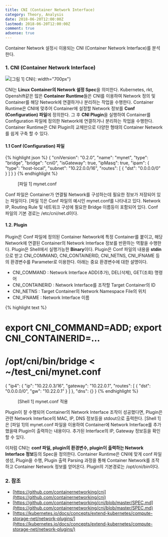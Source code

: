 ```yaml
---
title: CNI (Container Network Interface)
category: Theory, Analysis
date: 2018-06-20T12:00:00Z
lastmod: 2018-06-20T12:00:00Z
comment: true
adsense: true
---
```


Container Network 설정시 이용되는 CNI (Container Network Interface)를 분석한다.

### 1. CNI (Container Network Interface)

![[그림 1] CNI]({{site.baseurl}}/images/theory_analysis/CNI/CNI.PNG){: width="700px"}

CNI는 **Linux Container의 Network 설정 Spec**을 의미한다. Kubernetes, rkt, Openshift같은 많은 **Container Runtime**들은 CNI를 이용하여 Network 정의 및 Container를 해당 Network에 연결하거나 분리하는 작업을 수행한다. Container Runtime은 CNI에 맞추어 Container에 설정할 Network 정보를 **Conf (Configuration) 파일**에 정의한다. 그 후 **CNI Plugin**을 실행하여 Container를 Configuration 파일에 정의한 Network에 연결하거나 분리하는 작업을 수행한다. Container Runtime은 CNI Plugin의 교체만으로 다양한 형태의 Container Network를 쉽게 구축 할 수 있다.

#### 1.1 Conf (Configuration) 파일

{% highlight json %}
{
	"cniVersion": "0.2.0",
	"name": "mynet",
	"type": "bridge",
	"bridge": "cni0",
	"isGateway": true,
	"ipMasq": true,
	"ipam": {
		"type": "host-local",
		"subnet": "10.22.0.0/16",
		"routes": [
			{ "dst": "0.0.0.0/0" }
		]
	}
}
{% endhighlight %}
<figure>
<figcaption class="caption">[파일 1] mynet.conf</figcaption>
</figure>

Conf 파일은 Container가 연결될 Network를 구성하는데 필요한 정보가 저장되어 있는 파일이다. [파일 1]은 Conf 파일의 예시인 mynet.conf를 나타내고 있다. Network IP, Routing Rule 및 네트워크 구성에 필요한 Bridge 이름등이 포함되어 있다. Conf 파일의 기본 경로는 /etc/cni/net.d이다.

#### 1.2. Plugin

Plugin은 Conf 파일에 정의된 Container Network에 특정 Container를 붙이고, 해당 Network에 연결된 Container의 Network Interface 정보를 반환하는 역활을 수행한다. Plugin은 Shell에서 실행가능한 **Binary**이다. Plugin은 Conf 파일의 내용을 **stdin**으로 받고 CNI_COMMAND, CNI_CONTAINERID, CNI_NETNS, CNI_IFNAME 등의 환경변수를 Parameter로 이용한다. 아래는 중요 환경변수에 대한 설명이다.

* CNI_COMMAND : Network Interface ADD(추가), DEL(삭제), GET(조회) 명령어
* CNI_CONTAINERID : Network Interface를 조작할 Target Container의 ID
* CNI_NETNS : Target Container의 Network Namespace File의 위치
* CNI_IFNAME : Network Interface 이름

{% highlight text %}
# export CNI_COMMAND=ADD; export CNI_CONTAINERID=...
# /opt/cni/bin/bridge < ~/test_cni/mynet.conf
{
    "ip4": {
        "ip": "10.22.0.3/16",
        "gateway": "10.22.0.1",
        "routes": [
            {
                "dst": "0.0.0.0/0",
                "gw": "10.22.0.1"
            }
        ]
    },
    "dns": {}
}
{% endhighlight %}
<figure>
<figcaption class="caption">[Shell 1] mynet.conf 적용</figcaption>
</figure>

Plugin이 잘 수행되어 Container의 Network Interface 조작이 성공했다면, Plugin은 관련 Network Interface의 MAC, IP, DNS 정보등을 stdout으로 출력한다. [Shell 1]은 [파일 1]의 mynet.conf 파일을 이용하여 Container에 Network Interface를 추가했을때 Plugin이 출력하는 내용이다. 추가된 Interface의 IP, Gateway 정보등을 확인 할 수 있다.

이처럼 CNI는 **conf 파일, plugin의 환경변수, plugin이 출력하는 Network Interface 정보**등의 Spec을 정의한다. Container Runtime은 CNI에 맞게 conf 파일 생성, Plugin을 수행, Plugin 출력 Parsing 과정을 통해 Container Network를 조작하고 Container Network 정보를 얻어온다. Plugin의 기본경로는 /opt/cni/bin이다.

### 2. 참조

* [https://github.com/containernetworking/cni](https://github.com/containernetworking/cni)
* [https://github.com/containernetworking/cni/blob/master/SPEC.md](https://github.com/containernetworking/cni/blob/master/SPEC.md)
* [https://kubernetes.io/docs/concepts/extend-kubernetes/compute-storage-net/network-plugins/](https://kubernetes.io/docs/concepts/extend-kubernetes/compute-storage-net/network-plugins/)
